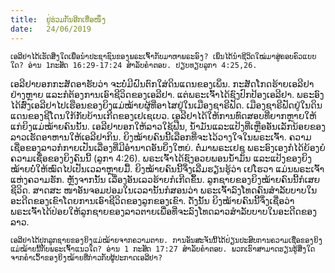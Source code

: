 ```yaml
---
title:  ຢູ່ຮ່ວມກັນອີກເທື່ອໜຶ່ງ
date:   24/06/2019
---
```


`ເອລີຢາໄດ້ເຮັດສິ່ງໃດເພື່ອນຳປະຊາຊົນຂອງພຣະເຈົ້າກັບມາຫາພຣະອົງ? ເພິ່ນໄດ້ນຳຊີວິດໃໝ່ມາສູ່ຄອບຄົວແບບໃດ? ອ່ານ 1ກະສັດ 16:29-17:24 ສຳລັບຄຳຕອບ. ປຽບທຽບລູກາ 4:25,26.`

ເອລີຢາບອກກະສັດອາຮັບວ່າ ຈະບໍ່ມີຝົນຕົກໃສ່ດິນແດນຂອງເພິ່ນ. ກະສັດໂກດຮ້າຍເອລີຢາຢ່າງຫຼາຍ ແລະກໍຕ້ອງການເອົາຊີວິດຂອງເອລີຢາ. ແຕ່ພຣະເຈົ້າໄດ້ຊົງປົກປ້ອງເອລີຢາ. ພຣະອົງໄດ້ສົ່ງເອລີຢາໄປເຮືອນຂອງຍິງແມ່ໝ້າຍຜູ້ທີ່ອາໄສຢູ່ໃນເມືອງຊາຣີຟັດ. ເມືອງຊາຣີຟັດຢູ່ໃນດິນແດນຂອງຊີໂດນໃກ້ກັບບ້ານເກີດຂອງເຢເຊເບວ. ເອລີຢາໄດ້ໃຫ້ການທົດສອບທີ່ຍາກຫຼາຍໃຫ້ແກ່ຍິງແມ່ໝ້າຍຄົນນັ້ນ. ເອລີຢາບອກໃຫ້ລາວໃຊ້ຟືນ, ນ້ຳມັນແລະແປ້ງທີ່ເຫຼືອອັນເລັກນ້ອຍຂອງລາວເຮັດອາຫານໃຫ້ເອລີຢາກິນ. ຍິງໝ້າຍຄົນນີ້ເລືອກທີ່ຈະໄວ້ວາງໃຈໃນພຣະເຈົ້າ. ຄວາມເຊື່ອຂອງລາວກໍກາຍເປັນເລື່ອງທີ່ມີອຳນາດອັນຍິ່ງໃຫຍ່. ຕໍ່ມາພຣະເຢຊູ ພຣະອົງເອງກໍໄດ້ຍ້ອງຍໍຄວາມເຊື່ອຂອງຍິງຄົນນີ້ (ລູກາ 4:26). ພຣະເຈົ້າໄດ້ຊົງອວຍພອນນ້ຳມັນ ແລະແປ້ງຂອງຍິງໝ້າຍບໍ່ໃຫ້ໝົດໄປເປັນເວລາຫຼາຍມື້. ຍິງໝ້າຍຄົນນີ້ຈຶ່ງເລີ່ມຮຽນຮູ້ວ່າ ເຢໂຮວາ ແມ່ນພຣະເຈົ້າແຫ່ງຄວາມຮັກ. ຫຼັງຈາກນັ້ນ ເລື່ອງອັນເລວຮ້າຍກໍເກີດຂຶ້ນ. ລູກຊາຍຂອງຍິງໝ້າຍຄົນນີ້ກໍເສຍຊີວິດ. ສາດສະ ໜາອັນຈອມປອມໃນເວລານັ້ນກໍສອນວ່າ ພຣະເຈົ້າລົງໂທດຄົນສຳລັບບາບໃນອະດີດຂອງເຂົາໂດຍການເອົາຊີວິດຂອງລູກຂອງເຂົາ. ດັ່ງນັ້ນ ຍິງໝ້າຍຄົນນີ້ຈຶ່ງເຊື່ອວ່າ ພຣະເຈົ້າໄດ້ປ່ອຍໃຫ້ລູກຊາຍຂອງລາວຕາຍເພື່ອທີ່ຈະລົງໂທດລາວສຳລັບບາບໃນອະດີດຂອງລາວ.

`ເອລີຢາໄດ້ປຸກລູກຊາຍຂອງຍິງແມ່ໝ້າຍຈາກຄວາມຕາຍ. ການອັນສະຈັນນີ້ໄດ້ປ່ຽນປະສົບການຄວາມເຊື່ອຂອງຍິງແມ່ໝ້າຍນີ້ກັບພຣະເຈົ້າແນວໃດ? ອ່ານ 1 ກະສັດ 17:27 ສຳລັບຄຳຕອບ. ພວກເຮົາສາມາດຮຽນຮູ້ສິ່ງໃດຈາກຄຳເວົ້າຂອງຍິງໝ້າຍທີ່ກ່າວກັບຜູ້ປະກາດເອລີຢາ?`